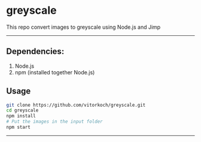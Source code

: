 # greyscale
This repo convert images to greyscale using Node.js and Jimp

---

## Dependencies:
1. Node.js
2. npm (installed together Node.js)
## Usage
```bash
git clone https://github.com/vitorkoch/greyscale.git
cd greyscale
npm install
# Put the images in the input folder
npm start
```
---
